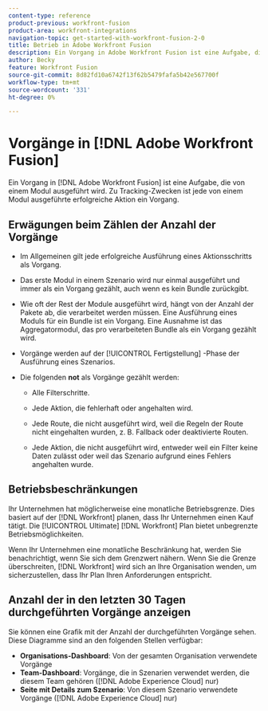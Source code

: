 ```yaml
---
content-type: reference
product-previous: workfront-fusion
product-area: workfront-integrations
navigation-topic: get-started-with-workfront-fusion-2-0
title: Betrieb in Adobe Workfront Fusion
description: Ein Vorgang in Adobe Workfront Fusion ist eine Aufgabe, die von einem Modul ausgeführt wird. Zu Tracking-Zwecken ist jede von einem Modul ausgeführte erfolgreiche Aktion ein Vorgang.
author: Becky
feature: Workfront Fusion
source-git-commit: 8d82fd10a6742f13f62b5479fafa5b42e567700f
workflow-type: tm+mt
source-wordcount: '331'
ht-degree: 0%

---
```


# Vorgänge in [!DNL Adobe Workfront Fusion]

Ein Vorgang in [!DNL Adobe Workfront Fusion] ist eine Aufgabe, die von einem Modul ausgeführt wird. Zu Tracking-Zwecken ist jede von einem Modul ausgeführte erfolgreiche Aktion ein Vorgang.

## Erwägungen beim Zählen der Anzahl der Vorgänge

* Im Allgemeinen gilt jede erfolgreiche Ausführung eines Aktionsschritts als Vorgang.

* Das erste Modul in einem Szenario wird nur einmal ausgeführt und immer als ein Vorgang gezählt, auch wenn es kein Bundle zurückgibt.

* Wie oft der Rest der Module ausgeführt wird, hängt von der Anzahl der Pakete ab, die verarbeitet werden müssen.  Eine Ausführung eines Moduls für ein Bundle ist ein Vorgang. Eine Ausnahme ist das Aggregatormodul, das pro verarbeiteten Bundle als ein Vorgang gezählt wird.

* Vorgänge werden auf der [!UICONTROL Fertigstellung] -Phase der Ausführung eines Szenarios.

* Die folgenden **not** als Vorgänge gezählt werden:

   * Alle Filterschritte.

   * Jede Aktion, die fehlerhaft oder angehalten wird.

   * Jede Route, die nicht ausgeführt wird, weil die Regeln der Route nicht eingehalten wurden, z. B. Fallback oder deaktivierte Routen.

   * Jede Aktion, die nicht ausgeführt wird, entweder weil ein Filter keine Daten zulässt oder weil das Szenario aufgrund eines Fehlers angehalten wurde.

## Betriebsbeschränkungen

Ihr Unternehmen hat möglicherweise eine monatliche Betriebsgrenze. Dies basiert auf der [!DNL Workfront] planen, dass Ihr Unternehmen einen Kauf tätigt. Die [!UICONTROL Ultimate] [!DNL Workfront] Plan bietet unbegrenzte Betriebsmöglichkeiten.

Wenn Ihr Unternehmen eine monatliche Beschränkung hat, werden Sie benachrichtigt, wenn Sie sich dem Grenzwert nähern. Wenn Sie die Grenze überschreiten, [!DNL Workfront] wird sich an Ihre Organisation wenden, um sicherzustellen, dass Ihr Plan Ihren Anforderungen entspricht.

## Anzahl der in den letzten 30 Tagen durchgeführten Vorgänge anzeigen

Sie können eine Grafik mit der Anzahl der durchgeführten Vorgänge sehen. Diese Diagramme sind an den folgenden Stellen verfügbar:

* **Organisations-Dashboard**: Von der gesamten Organisation verwendete Vorgänge
* **Team-Dashboard**: Vorgänge, die in Szenarien verwendet werden, die diesem Team gehören ([!DNL Adobe Experience Cloud] nur)
* **Seite mit Details zum Szenario**: Von diesem Szenario verwendete Vorgänge ([!DNL Adobe Experience Cloud] nur)

